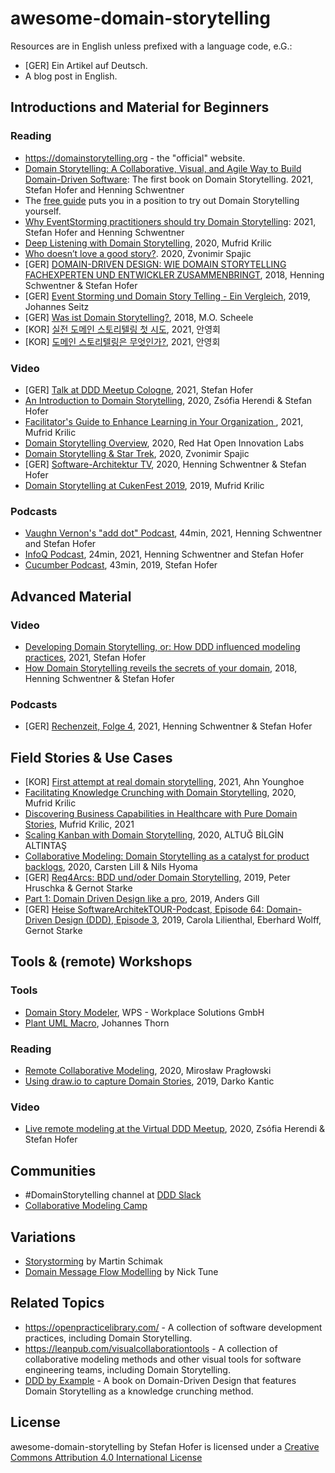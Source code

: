 # awesome-domain-storytelling
Resources are in English unless prefixed with a language code, e.G.:
- [GER] Ein Artikel auf Deutsch.
- A blog post in English.

## Introductions and Material for Beginners
### Reading
- https://domainstorytelling.org - the "official" website.
- [Domain Storytelling: A Collaborative, Visual, and Agile Way to Build Domain-Driven Software](https://click.linksynergy.com/deeplink?id=Lbec0D6YaKE&mid=24808&murl=https%3A%2F%2Fwww.informit.com%2Fstore%2Fdomain-storytelling-a-collaborative-visual-and-agile-9780137458912): The first book on Domain Storytelling. 2021, Stefan Hofer and Henning Schwentner
- The [free guide](https://leanpub.com/domainstorytelling/read_sample) puts you in a position to try out Domain Storytelling yourself.
- [Why EventStorming practitioners should try Domain Storytelling](https://kalele.io/why-eventstorming-practitioners-should-try-domain-storytelling/): 2021, Stefan Hofer and Henning Schwentner
- [Deep Listening with Domain Storytelling](https://medium.com/@mufridk/deep-listening-with-domain-storytelling-a793876b2ae9), 2020, Mufrid Krilic
- [Who doesn’t love a good story?](https://medium.com/@zspajich/who-doesnt-love-a-good-story-1fb7a64966b7). 2020, Zvonimir Spajic
- [GER] [DOMAIN-DRIVEN DESIGN: WIE DOMAIN STORYTELLING FACHEXPERTEN UND ENTWICKLER ZUSAMMENBRINGT](https://jax.de/blog/microservices/domain-driven-design-wie-domain-storytelling-fachexperten-und-entwickler-zusammenbringt/), 2018, Henning Schwentner & Stefan Hofer
- [GER] [Event Storming und Domain Story Telling - Ein Vergleich](https://www.innoq.com/de/blog/vergleich-event-storming-und-domain-storytelling/), 2019, Johannes Seitz
- [GER] [Was ist Domain Storytelling?](https://www.jobpushy.de/blog/28/was-ist-domain-storytelling), 2018, M.O. Scheele
- [KOR] [실전 도메인 스토리텔링 첫 시도](https://brunch.co.kr/@graypool/277), 2021, 안영회
- [KOR] [도메인 스토리텔링은 무엇인가?](https://brunch.co.kr/@graypool/278), 2021, 안영회
### Video
- [GER] [Talk at DDD Meetup Cologne](https://www.youtube.com/watch?v=FxPalV9a8fE), 2021, Stefan Hofer
- [An Introduction to Domain Storytelling](https://youtu.be/d9k9Szkdprk), 2020, Zsófia Herendi & Stefan Hofer
- [Facilitator's Guide to Enhance Learning in Your Organization ](https://youtu.be/ANfYEt16vRI), 2021, Mufrid Krilic
- [Domain Storytelling Overview](https://youtu.be/63ck9AjH9O8), 2020, Red Hat Open Innovation Labs
- [Domain Storytelling & Star Trek](https://youtu.be/dBXGBA0DZJg), 2020, Zvonimir Spajic
- [GER] [Software-Architektur TV](https://software-architektur.tv/folge21.html), 2020, Henning Schwentner & Stefan Hofer
- [Domain Storytelling at CukenFest 2019](https://youtu.be/a6Ek_XWOIm0), 2019, Mufrid Krilic
### Podcasts
- [Vaughn Vernon's "add dot" Podcast](https://adddot.io/podcast/5-stefan-hofer-henning-schwentner/), 44min, 2021, Henning Schwentner and Stefan Hofer
- [InfoQ Podcast](https://www.infoq.com/podcasts/domain-storytelling), 24min, 2021, Henning Schwentner and Stefan Hofer
- [Cucumber Podcast](https://soundcloud.com/cucumber-podcast/domain-storytelling), 43min, 2019, Stefan Hofer


## Advanced Material

### Video
- [Developing Domain Storytelling, or: How DDD influenced modeling practices](https://www.youtube.com/watch?v=xUiEV45UU-4), 2021, Stefan Hofer
- [How Domain Storytelling reveils the secrets of your domain](https://youtu.be/lZYo2lKacYo), 2018, Henning Schwentner & Stefan Hofer
### Podcasts
- [GER] [Rechenzeit, Folge 4](https://www.wps.de/podcast-rechenzeit/), 2021, Henning Schwentner & Stefan Hofer

## Field Stories & Use Cases
- [KOR] [First attempt at real domain storytelling](https://brunch.co.kr/@graypool/277), 2021, Ahn Younghoe
- [Facilitating Knowledge Crunching with Domain Storytelling](https://medium.com/@mufridk/facilitating-knowledge-crunching-with-domain-storytelling-7e5f1be5b60e), 2020, Mufrid Krilic
- [Discovering Business Capabilities in Healthcare with Pure Domain Stories](https://mufridk.medium.com/discovering-business-capabilities-in-healthcare-with-pure-domain-stories-c1b5321c4699), Mufrid Krilic, 2021
- [Scaling Kanban with Domain Storytelling](https://medium.com/@altuga/scaling-kanban-with-domain-storytelling-461eab0e4960), 2020, ALTUĞ BİLGİN ALTINTAŞ
- [Collaborative Modeling: Domain Storytelling as a catalyst for product backlogs](https://www.wps.de/en/aktuelles/blog-en/collaborative-modeling-domain-storytelling-as-a-catalyst-for-product-backlogs/), 2020, Carsten Lill & Nils Hyoma
- [GER] [Req4Arcs: BDD und/oder Domain Storytelling](https://jaxenter.de/kolumne-req4arcs-bdd-agile-84465), 2019, Peter Hruschka & Gernot Starke
- [Part 1: Domain Driven Design like a pro](https://medium.com/raa-labs/part-1-domain-driven-design-like-a-pro-f9e78d081f10), 2019, 
Anders Gill
- [GER] [Heise SoftwareArchitekTOUR-Podcast, Episode 64: Domain-Driven Design (DDD), Episode 3](https://www.heise.de/developer/artikel/Episode-64-Domain-Driven-Design-DDD-Episode-3-4491758.html), 2019, Carola Lilienthal, Eberhard Wolff, Gernot Starke


## Tools & (remote) Workshops
### Tools
- [Domain Story Modeler](https://github.com/WPS/domain-story-modeler), WPS - Workplace Solutions GmbH
- [Plant UML Macro](https://github.com/johthor/DomainStory-PlantUML), Johannes Thorn
### Reading
- [Remote Collaborative Modeling](https://blog.arkency.com/remote-collaborative-modeling/), 2020, Mirosław Pragłowski 
- [Using draw.io to capture Domain Stories](https://medium.com/domain-driven-stories/using-draw-io-to-capture-domain-stories-3ca828f732a0?), 2019, Darko Kantic
### Video
- [Live remote modeling at the Virtual DDD Meetup](https://youtu.be/d9k9Szkdprk), 2020, Zsófia Herendi & Stefan Hofer

## Communities
- #DomainStorytelling channel at [DDD Slack](https://github.com/ddd-cqrs-es/slack-community)
- [Collaborative Modeling Camp](https://comocamp.github.io/web/)

## Variations
 - [Storystorming](https://medium.com/plexiti/story-storming-191756f57387) by Martin Schimak
 - [Domain Message Flow Modelling](https://medium.com/nick-tune-tech-strategy-blog/modelling-bounded-contexts-with-the-bounded-context-design-canvas-a-workshop-recipe-1f123e592ab) by Nick Tune

## Related Topics
- https://openpracticelibrary.com/ - A collection of software development practices, including Domain Storytelling.
- https://leanpub.com/visualcollaborationtools - A collection of collaborative modeling methods and other visual tools for software engineering teams, including Domain Storytelling.
- [DDD by Example](https://leanpub.com/ddd-by-example) - A book on Domain-Driven Design that features Domain Storytelling as a knowledge crunching method.

## License
awesome-domain-storytelling by Stefan Hofer is licensed under a [Creative Commons Attribution 4.0 International License](https://creativecommons.org/licenses/by/4.0/)
